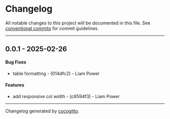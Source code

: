 # Changelog
All notable changes to this project will be documented in this file. See [conventional commits](https://www.conventionalcommits.org/) for commit guidelines.

- - -
## 0.0.1 - 2025-02-26
#### Bug Fixes
- table formatting - (014dfc2) - Liam Power
#### Features
- add responsive col width - (c8594f3) - Liam Power

- - -

Changelog generated by [cocogitto](https://github.com/cocogitto/cocogitto).